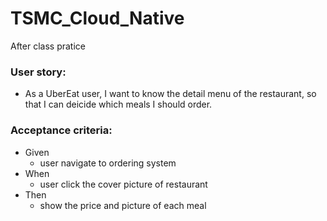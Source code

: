 # TSMC_Cloud_Native
After class pratice

### User story:
* As a UberEat user, I want to know the detail menu of the restaurant, so that I can deicide which meals I should order.

### Acceptance criteria:
* Given
  * user navigate to ordering system
* When
  * user click the cover picture of restaurant
* Then
  * show the price and picture of each meal
